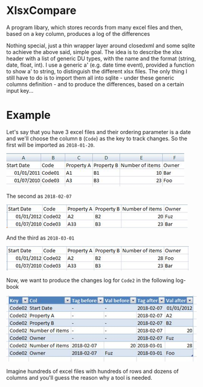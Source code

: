 # XlsxCompare

A program libary, which stores records from many excel files and then, based on a key column, produces a log of the differences

Nothing special, just a thin wrapper layer around closedxml and some sqlite to achieve the above said, simple goal. 
The idea is to describe the xlsx header with a list of generic DU types, with the name and the format (string, date, float, int). 
I use a generic a' (e.g. date time event), provided a function to show a' to string, to distinguish the different xlsx files. 
The only thing I still have to do is to import them all into sqlite - under these generic columns definition - 
and to produce the differences, based on a certain input key... 

# Example

Let's say that you have 3 excel files and their ordering parameter is a date 
and we'll choose the column `B` (`Code`) as the key to track changes.
So the first will be imported as `2018-01-20`.

![img1](images/example01.jpg)

The second as `2018-02-07`

![img2](images/example02.jpg)

And the third as `2018-03-01`

![img3](images/example03.jpg)

Now, we want to produce the changes log for `Code2` in the following log-book

![img3](images/logbook.jpg)

Imagine hundreds of excel files with hundreds of rows and dozens of columns and you'll guess the reason why a tool is needed.



